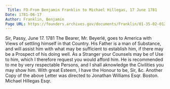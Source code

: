 ```yaml
---
 Title: FO-From Benjamin Franklin to Michael Hillegas, 17 June 1781
Date: 1781-06-17
Author: Franklin, Benjamin
Page URL: https://founders.archives.gov/documents/Franklin/01-35-02-0126
---
```


Sir,
Passy, June 17. 1781
The Bearer, Mr. Beyerlé, goes to America with Views of settling himself in that Country. His Father is a man of Substance, and will assist him with what may be sufficient to establish him, if there may be a Prospect of his doing well. As a Stranger your Counsels may be of Use to him, which I therefore request you would afford him. He is recommended to me by very respectable Persons, and I shall aknowledge the Civilities you may show him. With great Esteem, I have the Honour to be, Sir, &c.
Another Copy of the above Letter was directed to Jonathan Williams Esqr. Boston.
Michael Hillegas Esqr.

